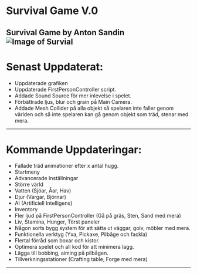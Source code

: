 # Survival Game V.0 #
Survival Game by Anton Sandin
![Image of Survial](http://i.imgur.com/stY6pZG.png)
---
# Senast Uppdaterat:
* Uppdaterade grafiken
* Uppdaterade FirstPersonController script.
* Addade Sound Source för mer inlevelse i spelet.
* Förbättrade ljus, blur och grain på Main Camera.
* Addade Mesh Collider på alla objekt så spelaren inte faller genom världen och så inte spelaren kan gå genom objekt som träd, stenar med mera.
---
# Kommande Uppdateringar:
* Fallade träd animationer efter x antal hugg.
* Startmeny
* Advancerade Inställningar
* Större värld 
* Vatten (Sjöar, Åar, Hav)
* Djur (Vargar, Björnar)
* AI (Artificiell Intelligens)
* Inventory
* Fler ljud på FirstPersonController (Gå på gräs, Sten, Sand med mera)
* Liv, Stamina, Hunger, Törst paneler
* Någon sorts bygg system för att sätta ut väggar, golv, möbler med mera.
* Funktionella verktyg (Yxa, Pickaxe, Pilbåge och fackla)
* Flertal förråd som boxar och kistor.
* Optimera spelet och all kod för att minimera lagg.
* Lägga till bobbing, aiming på pilbågen.
* Tillverkningsstationer (Crafting table, Forge med mera)
---
